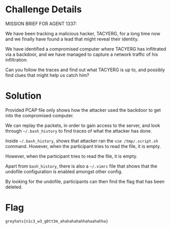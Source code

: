 # Challenge Details

MISSION BRIEF FOR AGENT 1337:

We have been tracking a malicious hacker, TACYERG, for a long time now and we finally have found a lead that might reveal their identity.

We have identified a compromised computer where TACYERG has inflitrated via a backdoor, and we have managed to capture a network traffic of his infiltration.

Can you follow the traces and find out what TACYERG is up to, and possibly find clues that might help us catch him?

# Solution

Provided PCAP file only shows how the attacker used the backdoor to get into the compromised computer.

We can replay the packets, in order to gain access to the server, and look through `~/.bash_history` to find traces of what the attacker has done.

Inside `~/.bash_history`, shows that attacker ran the `vim /tmp/.script.sh` command. However, when the participant tries to read the file, it is empty.

However, when the participant tries to read the file, it is empty.

Apart from `bash_history`, there is also a `~/.vimrc` file that shows that the undofile configuration is enabled amongst other config.

By looking for the undofile, participants can then find the flag that has been deleted.

# Flag

`greyhats{n1c3_w3_g0tt3m_ahahahahahhahaahahha}`
